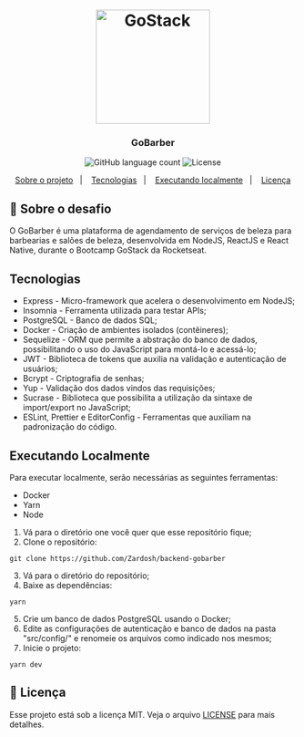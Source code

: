 <h1 align="center">
    <img alt="GoStack" src="https://rocketseat-cdn.s3-sa-east-1.amazonaws.com/bootcamp-header.png" width="200px" />
</h1>

<h3 align="center">
  GoBarber
</h3>

<p align="center">
  <img alt="GitHub language count" src="https://img.shields.io/github/languages/count/rocketseat/bootcamp-gostack-desafio-01?color=%2304D361">

  <img alt="License" src="https://img.shields.io/badge/license-MIT-%2304D361">
</p>

<p align="center">
  <a href="#rocket-sobre-o-projeto">Sobre o projeto</a>&nbsp;&nbsp;&nbsp;|&nbsp;&nbsp;&nbsp;
  <a href="#tecnologias">Tecnologias</a>&nbsp;&nbsp;&nbsp;|&nbsp;&nbsp;&nbsp;
  <a href="#executando-localmente">Executando localmente</a>&nbsp;&nbsp;&nbsp;|&nbsp;&nbsp;&nbsp;
  <a href="#memo-licença">Licença</a>
</p>

## :rocket: Sobre o desafio

O GoBarber é uma plataforma de agendamento de serviços de beleza para barbearias e salões de beleza, desenvolvida em NodeJS, ReactJS e React Native, durante o Bootcamp GoStack da Rocketseat.

## Tecnologias

- Express - Micro-framework que acelera o desenvolvimento em NodeJS;
- Insomnia - Ferramenta utilizada para testar APIs;
- PostgreSQL - Banco de dados SQL;
- Docker - Criação de ambientes isolados (contêineres);
- Sequelize - ORM que permite a abstração do banco de dados, possibilitando o uso do JavaScript para montá-lo e acessá-lo;
- JWT - Biblioteca de tokens que auxilia na validação e autenticação de usuários;
- Bcrypt - Criptografia de senhas;
- Yup - Validação dos dados vindos das requisições;
- Sucrase - Biblioteca que possibilita a utilização da sintaxe de import/export no JavaScript;
- ESLint, Prettier e EditorConfig - Ferramentas que auxiliam na padronização do código. 

## Executando Localmente

Para executar localmente, serão necessárias as seguintes ferramentas:
- Docker
- Yarn
- Node

1. Vá para o diretório one você quer que esse repositório fique;
2. Clone o repositório:
```
git clone https://github.com/Zardosh/backend-gobarber
```
3. Vá para o diretório do repositório;
4. Baixe as dependências:
```
yarn
```
5. Crie um banco de dados PostgreSQL usando o Docker;
6. Edite as configurações de autenticação e banco de dados na pasta "src/config/" e renomeie os arquivos como indicado nos mesmos;
7. Inicie o projeto:
```
yarn dev
```

## :memo: Licença

Esse projeto está sob a licença MIT. Veja o arquivo [LICENSE](LICENSE.md) para mais detalhes.
